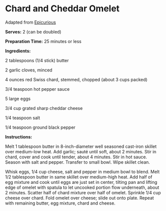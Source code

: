 Chard and Cheddar Omelet
========================

Adapted from [Epicurious](www.epicurious.com)

**Serves:** 2 (can be doubled)

**Preparation Time:** 25 minutes or less

**Ingredients:**

2 tablespoons (1/4 stick) butter

2 garlic cloves, minced

4 ounces red Swiss chard, stemmed, chopped (about 3 cups packed)

3/4 teaspoon hot pepper sauce

5 large eggs

3/4 cup grated sharp cheddar cheese

1/4 teaspoon salt

1/4 teaspoon ground black pepper

**Instructions:**

Melt 1 tablespoon butter in 8-inch-diameter well seasoned cast-iron skillet over medium-low heat. Add garlic; sauté until soft, about 2 minutes. Stir in chard, cover and cook until tender, about 4 minutes. Stir in hot sauce. Season with salt and pepper. Transfer to small bowl. Wipe skillet clean.

Whisk eggs, 1/4 cup cheese, salt and pepper in medium bowl to blend. Melt 1/2 tablespoon butter in same skillet over medium-high heat. Add half of egg mixture and cook until eggs are just set in center, tilting pan and lifting edge of omelet with spatula to let uncooked portion flow underneath, about 2 minutes. Scatter half of chard mixture over half of omelet. Sprinkle 1/4 cup cheese over chard. Fold omelet over cheese; slide out onto plate. Repeat with remaining butter, egg mixture, chard and cheese.
